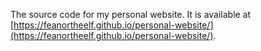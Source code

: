 The source code for my personal website. It is available at [https://feanortheelf.github.io/personal-website/](https://feanortheelf.github.io/personal-website/).
